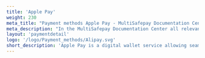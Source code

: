 ```yaml
---
title: 'Apple Pay'
weight: 230
meta_title: "Payment methods Apple Pay - MultiSafepay Documentation Center"
meta_description: "In the MultiSafepay Documentation Center all relevant information regarding our Plugins and API. As well as Support pages for Payment Method, Tools and General Questions. You can also find the contact details of our Support Team and Integration Team."
layout: 'paymentdetail'
logo: '/logo/Payment_methods/Alipay.svg' 
short_description: 'Apple Pay is a digital wallet service allowing seamless NFC payments for consumers worldwide.'
---
```

